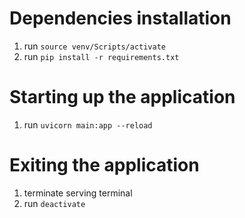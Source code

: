 # Dependencies installation
1. run `source venv/Scripts/activate`
2. run `pip install -r requirements.txt`

# Starting up the application
1. run `uvicorn main:app --reload`

# Exiting the application
1. terminate serving terminal
2. run `deactivate`